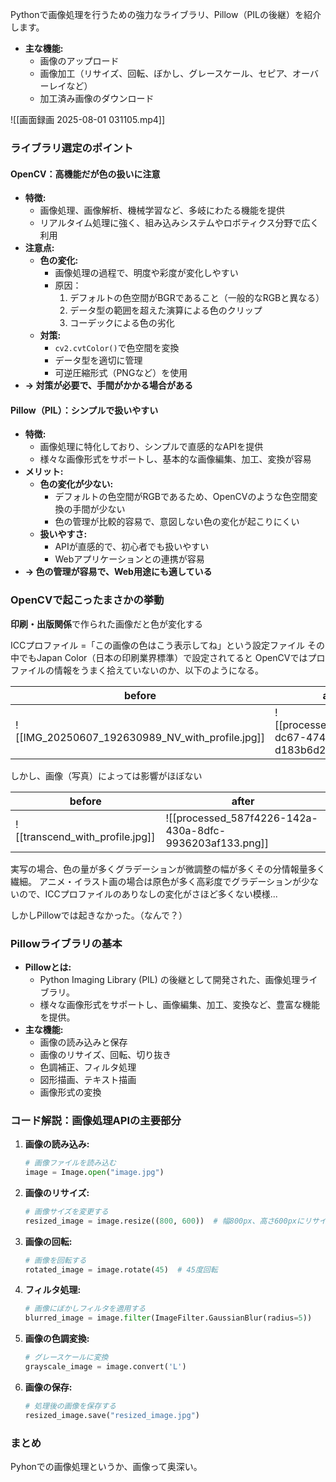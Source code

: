 
Pythonで画像処理を行うための強力なライブラリ、Pillow（PILの後継）を紹介します。

*   **主な機能:**
    *   画像のアップロード
    *   画像加工（リサイズ、回転、ぼかし、グレースケール、セピア、オーバーレイなど）
    *   加工済み画像のダウンロード


![[画面録画 2025-08-01 031105.mp4]]
### ライブラリ選定のポイント

#### OpenCV：高機能だが色の扱いに注意

*   **特徴:**
    *   画像処理、画像解析、機械学習など、多岐にわたる機能を提供
    *   リアルタイム処理に強く、組み込みシステムやロボティクス分野で広く利用
*   **注意点:**
    *   **色の変化:**
        *   画像処理の過程で、明度や彩度が変化しやすい
        *   原因：
            1.  デフォルトの色空間がBGRであること（一般的なRGBと異なる）
            2.  データ型の範囲を超えた演算による色のクリップ
            3.  コーデックによる色の劣化
    *   **対策:**
        *   `cv2.cvtColor()`で色空間を変換
        *   データ型を適切に管理
        *   可逆圧縮形式（PNGなど）を使用
*   **→ 対策が必要で、手間がかかる場合がある**

#### Pillow（PIL）：シンプルで扱いやすい

*   **特徴:**
    *   画像処理に特化しており、シンプルで直感的なAPIを提供
    *   様々な画像形式をサポートし、基本的な画像編集、加工、変換が容易
*   **メリット:**
    *   **色の変化が少ない:**
        *   デフォルトの色空間がRGBであるため、OpenCVのような色空間変換の手間が少ない
        *   色の管理が比較的容易で、意図しない色の変化が起こりにくい
    *   **扱いやすさ:**
        *   APIが直感的で、初心者でも扱いやすい
        *   Webアプリケーションとの連携が容易
*   **→ 色の管理が容易で、Web用途にも適している**

### OpenCVで起こったまさかの挙動

**印刷・出版関係**で作られた画像だと色が変化する

ICCプロファイル =「この画像の色はこう表示してね」という設定ファイル
その中でもJapan Color（日本の印刷業界標準）で設定されてると
OpenCVではプロファイルの情報をうまく拾えていないのか、以下のようになる。

| before                                          | after                                                   |
| ----------------------------------------------- | ------------------------------------------------------- |
| ![[IMG_20250607_192630989_NV_with_profile.jpg]] | ![[processed_a370d39c-dc67-474c-b6b7-d183b6d23194.png]] |

しかし、画像（写真）によっては影響がほぼない

| before                          | after                                                   |
| ------------------------------- | ------------------------------------------------------- |
| ![[transcend_with_profile.jpg]] | ![[processed_587f4226-142a-430a-8dfc-9936203af133.png]] |

実写の場合、色の量が多くグラデーションが微調整の幅が多くその分情報量多く繊細。
アニメ・イラスト画の場合は原色が多く高彩度でグラデーションが少ないので、ICCプロファイルのありなしの変化がさほど多くない模様...

しかしPillowでは起きなかった。（なんで？）

### Pillowライブラリの基本

*   **Pillowとは:**
    *   Python Imaging Library (PIL) の後継として開発された、画像処理ライブラリ。
    *   様々な画像形式をサポートし、画像編集、加工、変換など、豊富な機能を提供。
*   **主な機能:**
    *   画像の読み込みと保存
    *   画像のリサイズ、回転、切り抜き
    *   色調補正、フィルタ処理
    *   図形描画、テキスト描画
    *   画像形式の変換

### コード解説：画像処理APIの主要部分

1.  **画像の読み込み:**

    ```python
    # 画像ファイルを読み込む
    image = Image.open("image.jpg")
    ```
2.  **画像のリサイズ:**

    ```python
    # 画像サイズを変更する
    resized_image = image.resize((800, 600))  # 幅800px、高さ600pxにリサイズ
    ```
3.  **画像の回転:**

    ```python
    # 画像を回転する
    rotated_image = image.rotate(45)  # 45度回転
    ```
4.  **フィルタ処理:**

    ```python
    # 画像にぼかしフィルタを適用する
    blurred_image = image.filter(ImageFilter.GaussianBlur(radius=5))
    ```
5.  **画像の色調変換:**

    ```python
    # グレースケールに変換
    grayscale_image = image.convert('L')
    ```
6.  **画像の保存:**

    ```python
    # 処理後の画像を保存する
    resized_image.save("resized_image.jpg")
    ```

### まとめ

Pyhonでの画像処理というか、画像って奥深い。
